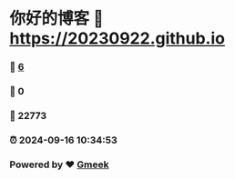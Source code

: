 # 你好的博客 :link: https://20230922.github.io 
### :page_facing_up: [6](https://20230922.github.io/tag.html) 
### :speech_balloon: 0 
### :hibiscus: 22773 
### :alarm_clock: 2024-09-16 10:34:53 
### Powered by :heart: [Gmeek](https://github.com/Meekdai/Gmeek)
